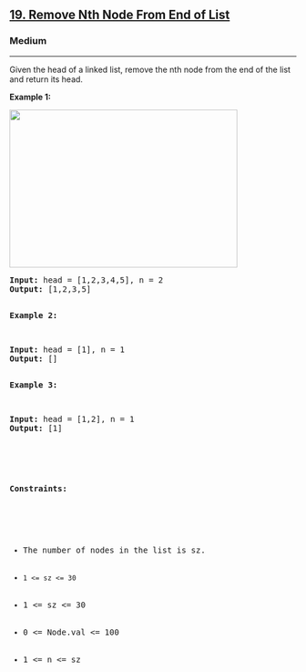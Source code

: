 <h2><a href="https://leetcode.com/problems/remove-nth-node-from-end-of-list/description/">19. Remove Nth Node From End of List</a></h2><h3>Medium</h3><hr><div><p>Given the head of a linked list, remove the nth node from the end of the list and return its head.

<p><strong>Example 1:</strong></p>
<img alt="" src="https://assets.leetcode.com/uploads/2020/10/03/remove_ex1.jpg" style="width: 400px; height: 277px">
<pre><strong>Input:</strong> head = [1,2,3,4,5], n = 2
<strong>Output:</strong> [1,2,3,5]

<p><strong>Example 2:</strong></p>
<pre><strong>Input:</strong> head = [1], n = 1
<strong>Output:</strong> []

<p><strong>Example 3:</strong></p>
<pre><strong>Input:</strong> head = [1,2], n = 1
<strong>Output:</strong> [1]

<p>&nbsp;</p>
<p><strong>Constraints:</strong></p>

<ul>
	<li>The number of nodes in the list is sz.</li>
	<li><code>1 <= sz <= 30</code></li>
    <li>1 <= sz <= 30</li>
    <li>0 <= Node.val <= 100</li>
    <li>1 <= n <= sz</li>
</ul>
</div>